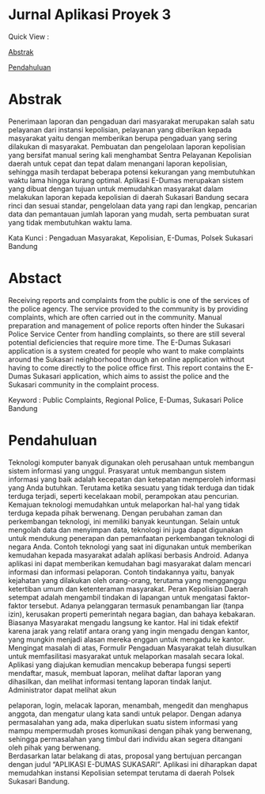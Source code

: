# Jurnal Aplikasi Proyek 3

Quick View :

[Abstrak](#abstrak)

[Pendahuluan](#pendahuluan)

# Abstrak
Penerimaan laporan dan pengaduan dari masyarakat merupakan salah satu pelayanan dari instansi kepolisian, pelayanan yang diberikan kepada masyarakat yaitu dengan memberikan berupa pengaduan yang sering dilakukan di masyarakat. Pembuatan dan pengelolaan laporan kepolisian yang bersifat manual sering kali menghambat Sentra Pelayanan Kepolisian daerah untuk cepat dan tepat dalam menangani laporan kepolisian, sehingga masih terdapat beberapa potensi kekurangan yang membutuhkan waktu lama hingga kurang optimal. Aplikasi E-Dumas merupakan sistem yang dibuat dengan tujuan untuk memudahkan masyarakat dalam melakukan laporan kepada kepolisian di daerah Sukasari Bandung secara rinci dan sesuai standar, pengelolaan data yang rapi dan lengkap, pencarian data dan pemantauan jumlah laporan yang mudah, serta pembuatan surat yang tidak membutuhkan waktu lama.

Kata Kunci : Pengaduan Masyarakat, Kepolisian, E-Dumas, Polsek Sukasari Bandung

# Abstact

Receiving reports and complaints from the public is one of the services of the police agency. The service provided to the community is by providing complaints, which are often carried out in the community. Manual preparation and management of police reports often hinder the Sukasari Police Service Center from handling complaints, so there are still several potential deficiencies that require more time. The E-Dumas Sukasari application is a system created for people who want to make complaints around the Sukasari neighborhood through an online application without having to come directly to the police office first. This report contains the E-Dumas Sukasari application, which aims to assist the police and the Sukasari community in the complaint process.

Keyword : Public Complaints, Regional Police, E-Dumas, Sukasari Police Bandung

# Pendahuluan

Teknologi komputer banyak digunakan oleh perusahaan untuk membangun sistem informasi yang unggul. Prasyarat untuk membangun sistem informasi yang baik adalah kecepatan dan ketepatan memperoleh informasi yang Anda butuhkan. Terutama ketika sesuatu yang tidak terduga dan tidak terduga terjadi, seperti kecelakaan mobil, perampokan atau pencurian. Kemajuan teknologi memudahkan untuk melaporkan hal-hal yang tidak terduga kepada pihak berwenang. 
Dengan perubahan zaman dan perkembangan teknologi, ini memiliki banyak keuntungan. Selain untuk mengolah data dan menyimpan data, teknologi ini juga dapat digunakan untuk mendukung penerapan dan pemanfaatan perkembangan teknologi di negara Anda. Contoh teknologi yang saat ini digunakan untuk memberikan kemudahan kepada masyarakat adalah aplikasi berbasis Android. Adanya aplikasi ini dapat memberikan kemudahan bagi masyarakat dalam mencari informasi dan informasi pelaporan. Contoh tindakannya yaitu, banyak kejahatan yang dilakukan oleh orang-orang, terutama yang mengganggu ketertiban umum dan ketenteraman masyarakat. Peran Kepolisian Daerah setempat adalah mengambil tindakan di lapangan untuk mengatasi faktor-faktor tersebut. Adanya pelanggaran termasuk penambangan liar (tanpa izin), kerusakan properti pemerintah negara bagian, dan bahaya kebakaran. Biasanya Masyarakat mengadu langsung ke kantor. Hal ini tidak efektif karena jarak yang relatif antara orang yang ingin mengadu dengan kantor, yang mungkin menjadi alasan mereka enggan untuk mengadu ke kantor. Mengingat masalah di atas, Formulir Pengaduan Masyarakat telah diusulkan untuk memfasilitasi masyarakat untuk melaporkan masalah secara lokal. Aplikasi yang diajukan kemudian mencakup beberapa fungsi seperti mendaftar, masuk, membuat laporan, melihat daftar laporan yang dihasilkan, dan melihat informasi tentang laporan tindak lanjut. Administrator dapat melihat akun 
 
pelaporan, login, melacak laporan, menambah, mengedit dan menghapus anggota, dan mengatur ulang kata sandi untuk pelapor. 
Dengan adanya permasalahan yang ada, maka diperlukan suatu sistem informasi yang mampu mempermudah proses komunikasi dengan pihak yang berwenang, sehingga permasalahan yang timbul dari individu akan segera ditangani oleh pihak yang berwenang.  
Berdasarkan latar belakang di atas, proposal yang bertujuan percangan dengan judul “APLIKASI E-DUMAS SUKASARI”. Aplikasi ini diharapkan dapat memudahkan instansi Kepolisian setempat terutama di daerah Polsek Sukasari Bandung. 
